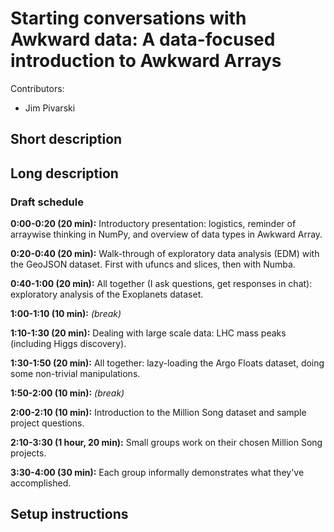 # Starting conversations with Awkward data: A data-focused introduction to Awkward Arrays

Contributors:

   * Jim Pivarski

## Short description

## Long description



### Draft schedule

**0:00-0:20 (20 min):** Introductory presentation: logistics, reminder of arraywise thinking in NumPy, and overview of data types in Awkward Array.

**0:20-0:40 (20 min):** Walk-through of exploratory data analysis (EDM) with the GeoJSON dataset. First with ufuncs and slices, then with Numba.

**0:40-1:00 (20 min):** All together (I ask questions, get responses in chat): exploratory analysis of the Exoplanets dataset.

**1:00-1:10 (10 min):** _(break)_

**1:10-1:30 (20 min):** Dealing with large scale data: LHC mass peaks (including Higgs discovery).

**1:30-1:50 (20 min):** All together: lazy-loading the Argo Floats dataset, doing some non-trivial manipulations.

**1:50-2:00 (10 min):** _(break)_

**2:00-2:10 (10 min):** Introduction to the Million Song dataset and sample project questions.

**2:10-3:30 (1 hour, 20 min):** Small groups work on their chosen Million Song projects.

**3:30-4:00 (30 min):** Each group informally demonstrates what they've accomplished.

## Setup instructions



